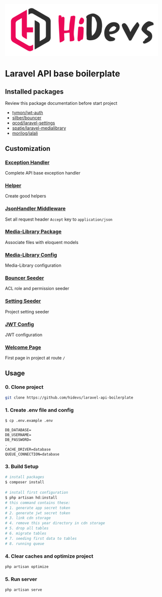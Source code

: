 <p align="center">
<a href="https://hidevs.team" target="_blank">
<img src="public/welcome/img/logo.png" width="900">
</a>
</p>

# Laravel API base boilerplate


## Installed packages
Review this package documentation before start project

* [tymon/jwt-auth](https://github.com/tymondesigns/jwt-auth)
* [silber/bouncer](https://github.com/JosephSilber/bouncer)
* [qcod/laravel-settings](https://github.com/qcod/laravel-settings)
* [spatie/laravel-medialibrary](https://github.com/spatie/laravel-medialibrary)
* [morilog/jalali](https://github.com/morilog/jalali)


## Customization

### [Exception Handler](app/Exceptions/Handler.php)
Complete API base exception handler

### [Helper](app/Helpers/base.php)
Create good helpers

### [JsonHandler Middleware](app/Http/Middleware/JsonHandler.php)
Set all request header `Accept` key to `application/json`

### [Media-Library Package](https://spatie.be/docs/laravel-medialibrary)
Associate files with eloquent models

### [Media-Library Config](config/media-library.php)
Media-Library configuration

### [Bouncer Seeder](database/seeders/BouncerSeeder.php)
ACL role and permission seeder

### [Setting Seeder](database/seeders/SettingSeeder.php)
Project setting seeder

### [JWT Config](config/jwt.php)
JWT configuration

### [Welcome Page](resources/views/welcome.blade.php)
First page in project at route `/`




## Usage

### 0. Clone project
```bash
git clone https://github.com/hidevs/laravel-api-boilerplate
```

### 1. Create .env file and config
```bash
$ cp .env.example .env
```
```dotenv
DB_DATABASE=
DB_USERNAME=
DB_PASSWORD=
.
CACHE_DRIVER=database
QUEUE_CONNECTION=database
```


### 3. Build Setup

```bash
# install packages
$ composer install

# install first configuration
$ php artisan hd:install
# this command contains these:
# 1. generate app secret token
# 2. generate jwt secret token
# 3. link cdn storage
# 4. remove this year directory in cdn storage
# 5. drop all tables
# 6. migrate tables
# 7. seeding first data to tables
# 8. running queue
```

### 4. Clear caches and optimize project
```bash
php artisan optimize
```

### 5. Run server
```bash
php artisan serve
```
